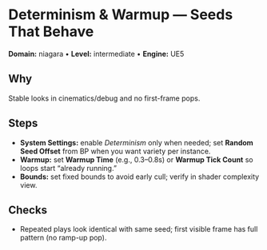# Determinism & Warmup — Seeds That Behave
**Domain:** niagara • **Level:** intermediate • **Engine:** UE5
## Why
Stable looks in cinematics/debug and no first-frame pops.
## Steps
- **System Settings:** enable *Determinism* only when needed; set **Random Seed Offset** from BP when you want variety per instance.
- **Warmup:** set **Warmup Time** (e.g., 0.3–0.8s) or **Warmup Tick Count** so loops start “already running.”
- **Bounds:** set fixed bounds to avoid early cull; verify in shader complexity view.
## Checks
- Repeated plays look identical with same seed; first visible frame has full pattern (no ramp-up pop).
